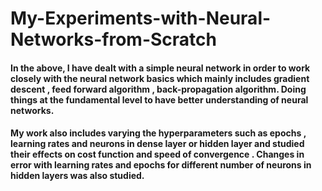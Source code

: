 # My-Experiments-with-Neural-Networks-from-Scratch

#### In the above, I have dealt with a simple neural network in order to work closely with the neural network basics which mainly includes gradient descent , feed forward algorithm , back-propagation algorithm. Doing things at the fundamental level to have better understanding of neural networks.

#### My work also includes varying the hyperparameters such as epochs , learning rates and neurons in dense layer or hidden layer and studied their effects on cost function and speed of convergence . Changes in error with learning rates and epochs for different number of neurons in hidden layers was also studied.
